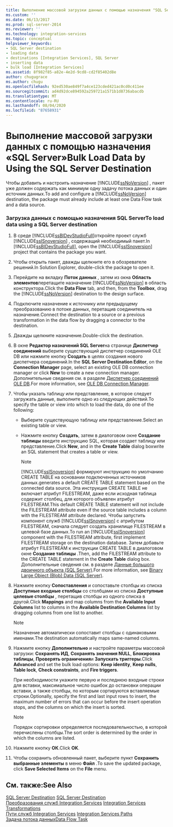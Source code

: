 ```yaml
---
title: Выполнение массовой загрузки данных с помощью назначения "SQL Server" | Документы Майкрософт
ms.custom: ''
ms.date: 06/13/2017
ms.prod: sql-server-2014
ms.reviewer: ''
ms.technology: integration-services
ms.topic: conceptual
helpviewer_keywords:
- SQL Server destination
- loading data
- destinations [Integration Services], SQL Server
- inserting data
- bulk load [Integration Services]
ms.assetid: 8f982f85-a82e-4e2d-9cd8-cd2f85402d8e
author: chugugrace
ms.author: chugu
ms.openlocfilehash: 92ed530ae849f7a4ce123cded421ac0cd0c411ee
ms.sourcegitcommit: ad4d92dce894592a259721a1571b1d8736abacdb
ms.translationtype: MT
ms.contentlocale: ru-RU
ms.lasthandoff: 08/04/2020
ms.locfileid: "87658931"
---
```

# <a name="bulk-load-data-by-using-the-sql-server-destination"></a><span data-ttu-id="e16a0-102">Выполнение массовой загрузки данных с помощью назначения «SQL Server»</span><span class="sxs-lookup"><span data-stu-id="e16a0-102">Bulk Load Data by Using the SQL Server Destination</span></span>
  <span data-ttu-id="e16a0-103">Чтобы добавить и настроить назначение [!INCLUDE[ssNoVersion](../../includes/ssnoversion-md.md)] , пакет уже должен содержать как минимум одну задачу потока данных и один источник данных.</span><span class="sxs-lookup"><span data-stu-id="e16a0-103">To add and configure a [!INCLUDE[ssNoVersion](../../includes/ssnoversion-md.md)] destination, the package must already include at least one Data Flow task and a data source.</span></span>  
  
### <a name="to-load-data-using-a-sql-server-destination"></a><span data-ttu-id="e16a0-104">Загрузка данных с помощью назначения SQL Server</span><span class="sxs-lookup"><span data-stu-id="e16a0-104">To load data using a SQL Server destination</span></span>  
  
1.  <span data-ttu-id="e16a0-105">В среде [!INCLUDE[ssBIDevStudioFull](../../includes/ssbidevstudiofull-md.md)]откройте проект служб [!INCLUDE[ssISnoversion](../../includes/ssisnoversion-md.md)] , содержащий необходимый пакет.</span><span class="sxs-lookup"><span data-stu-id="e16a0-105">In [!INCLUDE[ssBIDevStudioFull](../../includes/ssbidevstudiofull-md.md)], open the [!INCLUDE[ssISnoversion](../../includes/ssisnoversion-md.md)] project that contains the package you want.</span></span>  
  
2.  <span data-ttu-id="e16a0-106">Чтобы открыть пакет, дважды щелкните его в обозревателе решений.</span><span class="sxs-lookup"><span data-stu-id="e16a0-106">In Solution Explorer, double-click the package to open it.</span></span>  
  
3.  <span data-ttu-id="e16a0-107">Перейдите на вкладку **Поток данных** , затем из окна **Область элементов**перетащите назначение [!INCLUDE[ssNoVersion](../../includes/ssnoversion-md.md)] в область конструктора.</span><span class="sxs-lookup"><span data-stu-id="e16a0-107">Click the **Data Flow** tab, and then, from the **Toolbox**, drag the [!INCLUDE[ssNoVersion](../../includes/ssnoversion-md.md)] destination to the design surface.</span></span>  
  
4.  <span data-ttu-id="e16a0-108">Подключите назначение к источнику или предыдущему преобразованию в потоке данных, перетащив соединитель на назначение.</span><span class="sxs-lookup"><span data-stu-id="e16a0-108">Connect the destination to a source or a previous transformation in the data flow by dragging a connector to the destination.</span></span>  
  
5.  <span data-ttu-id="e16a0-109">Дважды щелкните назначение.</span><span class="sxs-lookup"><span data-stu-id="e16a0-109">Double-click the destination.</span></span>  
  
6.  <span data-ttu-id="e16a0-110">В окне **Редактор назначений SQL Server**на странице **Диспетчер соединений** выберите существующий диспетчер соединений OLE DB или нажмите кнопку **Создать** в целях создания нового диспетчера соединений.</span><span class="sxs-lookup"><span data-stu-id="e16a0-110">In the **SQL Server Destination Editor**, on the **Connection Manager** page, select an existing OLE DB connection manager or click **New** to create a new connection manager.</span></span> <span data-ttu-id="e16a0-111">Дополнительные сведения см. в разделе [Диспетчер соединений OLE DB](../connection-manager/ole-db-connection-manager.md).</span><span class="sxs-lookup"><span data-stu-id="e16a0-111">For more information, see [OLE DB Connection Manager](../connection-manager/ole-db-connection-manager.md).</span></span>  
  
7.  <span data-ttu-id="e16a0-112">Чтобы указать таблицу или представление, в которое следует загружать данные, выполните одно из следующих действий.</span><span class="sxs-lookup"><span data-stu-id="e16a0-112">To specify the table or view into which to load the data, do one of the following:</span></span>  
  
    -   <span data-ttu-id="e16a0-113">Выберите существующую таблицу или представление.</span><span class="sxs-lookup"><span data-stu-id="e16a0-113">Select an existing table or view.</span></span>  
  
    -   <span data-ttu-id="e16a0-114">Нажмите кнопку **Создать**, затем в диалоговом окне **Создание таблицы** введите инструкцию SQL, которая создает таблицу или представление.</span><span class="sxs-lookup"><span data-stu-id="e16a0-114">Click **New**, and in the **Create Table** dialog boxwrite an SQL statement that creates a table or view.</span></span>  
  
        > [!NOTE]  
        >  [!INCLUDE[ssISnoversion](../../includes/ssisnoversion-md.md)] <span data-ttu-id="e16a0-115">формируют инструкцию по умолчанию CREATE TABLE на основании подключенных источников данных.</span><span class="sxs-lookup"><span data-stu-id="e16a0-115">generates a default CREATE TABLE statement based on the connected data source.</span></span> <span data-ttu-id="e16a0-116">Эта инструкция CREATE TABLE не включает атрибут FILESTREAM, даже если исходная таблица содержит столбец, для которого объявлен атрибут FILESTREAM.</span><span class="sxs-lookup"><span data-stu-id="e16a0-116">This default CREATE TABLE statement will not include the FILESTREAM attribute even if the source table includes a column with the FILESTREAM attribute declared.</span></span> <span data-ttu-id="e16a0-117">Чтобы запустить компонент служб [!INCLUDE[ssISnoversion](../../includes/ssisnoversion-md.md)] с атрибутом FILESTREAM, сначала следует создать хранилище FILESTREAM в целевой базе данных.</span><span class="sxs-lookup"><span data-stu-id="e16a0-117">To run an [!INCLUDE[ssISnoversion](../../includes/ssisnoversion-md.md)] component with the FILESTREAM attribute, first implement FILESTREAM storage on the destination database.</span></span> <span data-ttu-id="e16a0-118">Затем добавьте атрибут FILESTREAM к инструкции CREATE TABLE в диалоговом окне **Создание таблицы** .</span><span class="sxs-lookup"><span data-stu-id="e16a0-118">Then, add the FILESTREAM attribute to the CREATE TABLE statement in the **Create Table** dialog box.</span></span> <span data-ttu-id="e16a0-119">Дополнительные сведения см. в разделе [Данные большого двоичного объекта (SQL Server)](../../relational-databases/blob/binary-large-object-blob-data-sql-server.md).</span><span class="sxs-lookup"><span data-stu-id="e16a0-119">For more information, see [Binary Large Object &#40;Blob&#41; Data &#40;SQL Server&#41;](../../relational-databases/blob/binary-large-object-blob-data-sql-server.md).</span></span>  
  
8.  <span data-ttu-id="e16a0-120">Нажмите кнопку **Сопоставления** и сопоставьте столбцы из списка **Доступные входные столбцы** со столбцами из списка **Доступные целевые столбцы** , перетащив столбцы из одного списка в другой.</span><span class="sxs-lookup"><span data-stu-id="e16a0-120">Click **Mappings** and map columns from the **Available Input Columns** list to columns in the **Available Destination Columns** list by dragging columns from one list to another.</span></span>  
  
    > [!NOTE]  
    >  <span data-ttu-id="e16a0-121">Назначение автоматически сопоставит столбцы с одинаковыми именами.</span><span class="sxs-lookup"><span data-stu-id="e16a0-121">The destination automatically maps same-named columns.</span></span>  
  
9. <span data-ttu-id="e16a0-122">Нажмите кнопку **Дополнительно** и настройте параметры массовой загрузки: **Сохранять ИД**, **Сохранять значения NULL**, **Блокировка таблицы**, **Проверять ограничения**и **Запускать триггеры**.</span><span class="sxs-lookup"><span data-stu-id="e16a0-122">Click **Advanced** and set the bulk load options: **Keep identity**, **Keep nulls**, **Table lock**, **Check constraints**, and **Fire triggers**.</span></span>  
  
     <span data-ttu-id="e16a0-123">При необходимости укажите первую и последнюю входные строки для вставки, максимальное число ошибок до остановки операции вставки, а также столбцы, по которым сортируются вставляемые строки.</span><span class="sxs-lookup"><span data-stu-id="e16a0-123">Optionally, specify the first and last input rows to insert, the maximum number of errors that can occur before the insert operation stops, and the columns on which the insert is sorted.</span></span>  
  
    > [!NOTE]  
    >  <span data-ttu-id="e16a0-124">Порядок сортировки определяется последовательностью, в которой перечислены столбцы.</span><span class="sxs-lookup"><span data-stu-id="e16a0-124">The sort order is determined by the order in which the columns are listed.</span></span>  
  
10. <span data-ttu-id="e16a0-125">Нажмите кнопку **ОК**.</span><span class="sxs-lookup"><span data-stu-id="e16a0-125">Click **OK**.</span></span>  
  
11. <span data-ttu-id="e16a0-126">Чтобы сохранить обновленный пакет, выберите пункт **Сохранить выбранные элементы** в меню **Файл** .</span><span class="sxs-lookup"><span data-stu-id="e16a0-126">To save the updated package, click **Save Selected Items** on the **File** menu.</span></span>  
  
## <a name="see-also"></a><span data-ttu-id="e16a0-127">См. также:</span><span class="sxs-lookup"><span data-stu-id="e16a0-127">See Also</span></span>  
 <span data-ttu-id="e16a0-128">[SQL Server Destination](sql-server-destination.md) </span><span class="sxs-lookup"><span data-stu-id="e16a0-128">[SQL Server Destination](sql-server-destination.md) </span></span>  
 <span data-ttu-id="e16a0-129">[Преобразования служб Integration Services](transformations/integration-services-transformations.md) </span><span class="sxs-lookup"><span data-stu-id="e16a0-129">[Integration Services Transformations](transformations/integration-services-transformations.md) </span></span>  
 <span data-ttu-id="e16a0-130">[Пути служб Integration Services](integration-services-paths.md) </span><span class="sxs-lookup"><span data-stu-id="e16a0-130">[Integration Services Paths](integration-services-paths.md) </span></span>  
 [<span data-ttu-id="e16a0-131">Задача потока данных</span><span class="sxs-lookup"><span data-stu-id="e16a0-131">Data Flow Task</span></span>](../control-flow/data-flow-task.md)  
  
  
